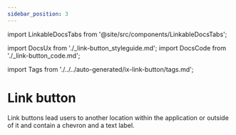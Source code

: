 ```yaml
---
sidebar_position: 3
---
```


import LinkableDocsTabs from '@site/src/components/LinkableDocsTabs';

import DocsUx from './\_link-button_styleguide.md';
import DocsCode from './\_link-button_code.md';

import Tags from './../../auto-generated/ix-link-button/tags.md';

# Link button

<Tags />
<!-- introduction start -->
Link buttons lead users to another location within the application or outside of it and  contain a chevron and a text label.
<!-- introduction end -->
<LinkableDocsTabs>
  <DocsUx />
  <DocsCode />
</LinkableDocsTabs>
